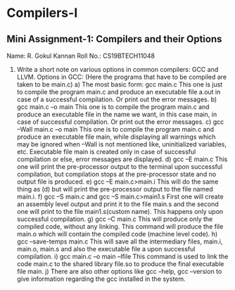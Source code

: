# Compilers-I
## Mini Assignment-1: Compilers and their Options
Name: R. Gokul Kannan					      Roll No.: CS19BTECH11048

1) Write a short note on various options in common compilers: GCC and LLVM.
Options in GCC: (Here the programs that have to be compiled are taken to be main.c)
a)	The most basic form: gcc main.c
This one is just to compile the program main.c and produce an executable file a.out in case of a successful compilation. Or print out the error messages.
b)	gcc main.c –o main
This one is to compile the program main.c and produce an executable file in the name we want, in this case main, in case of successful compilation. Or print out the error messages.
c)	gcc –Wall main.c –o main
This one is to compile the program main.c and produce an executable file main, while displaying all warnings which may be ignored when –Wall is not mentioned like, uninitialized variables, etc. Executable file main is created only in case of successful compilation or else, error messages are displayed.
d)	gcc –E main.c
This one will print the pre-processor output to the terminal upon successful compilation, but compilation stops at the pre-processor state and no output file is produced.
e)	gcc –E main.c>main.i
This will do the same thing as (d) but will print the pre-processor output to the file named main.i.
f)	gcc –S main.c and gcc –S main.c>main1.s
First one will create an assembly level output and print it to the file main.s and the second one will print to the file main1.s(custom name). This happens only upon successful compilation.
g)	gcc –C main.c
This will produce only the compiled code, without any linking. This command will produce the file main.o which will contain the compiled code (machine level code).
h)	gcc –save-temps main.c
This will save all the intermediary files, main.i, main.o, main.s and also the executable file a upon successful compilation.
i)	gcc main.c –o main –lfile
This command is used to link the code main.c to the shared library file.so to produce the final executable file main.
j)	There are also other options like gcc –help, gcc –version to give information regarding the gcc installed in the system.
